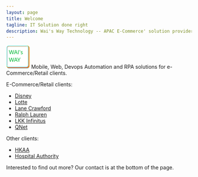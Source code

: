 ```yaml
---
layout: page
title: Welcome
tagline: IT Solution done right
description: Wai's Way Technology -- APAC E-Commerce' solution provider
---
```

![](/assets/logo.png) 
Mobile, Web, Devops Automation and RPA solutions for e-Commerce/Retail clients.

E-Commerce/Retail clients:

- [Disney](https://www.hongkongdisneyland.com)
- [Lotte](http://eng.lottedfs.com/kr)
- [Lane Crawford](https://www.lanecrawford.com.hk/)
- [Ralph Lauren](https://www.ralphlauren.asia/en)
- [LKK Infinitus](https://eproduct.infinitus.com.cn/front/cbec/public/showCbecHome)
- [QNet](https://www.qnet.net/)

Other clients:

- [HKAA](https://www.hongkongairport.com/en/flights/hkg-myflight-mobile-app/)
- [Hospital Authority](http://www.ha.org.hk/)

Interested to find out more? Our contact is at the bottom of the page.